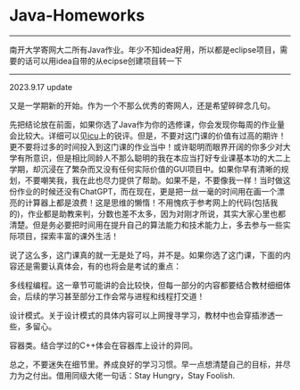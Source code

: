 # Java-Homeworks
---

南开大学寄网大二所有Java作业。年少不知idea好用，所以都是eclipse项目，需要的话可以用idea自带的从ecipse创建项目转一下

---

2023.9.17 update

又是一学期新的开始。作为一个不那么优秀的寄网人，还是希望碎碎念几句。

先把结论放在前面，如果你选了Java作为你的选修课，你会发现你每周的作业量会比较大。详细可以见[icu](https://nkucs.icu/#/courses/grade-2/COSC0022)上的锐评。但是，不要对这门课的价值有过高的期许！更不要将过多的时间投入到这门课的作业当中！或许聪明而眼界开阔的你多少对大学有所意识，但是相比同龄人不那么聪明的我在本应当打好专业课基本功的大二上学期，却沉浸在了繁杂而又没有任何实际价值的GUI项目中。如果你早有清晰的规划，不要嘲笑我，我在此也尽力提供了帮助。如果不是，不要像我一样！当时做这份作业的时候还没有ChatGPT，而在现在，更是把一丝一毫的时间用在画一个漂亮的计算器上都是浪费！这是思维的懒惰！不用愧疚于参考网上的代码(包括我的)，作业都是助教来判，分数也差不太多，因为对刚才所说，其实大家心里也都清楚。但是务必要把时间用在提升自己的算法能力和技术能力上，多去参与一些实际项目，探索丰富的课外生活！

说了这么多，这门课真的就一无是处了吗，并不是。如果你选了这门课，下面的内容还是需要认真体会，有的也将会是考试的重点：

多线程编程。这一章节可能讲的会比较快，但每一部分的内容都要结合教材细细体会，后续的学习甚至部分工作会常与进程和线程打交道！

设计模式。关于设计模式的具体内容可以上网搜寻学习，教材中也会穿插渗透一些，多留心。

容器类。结合学过的C++体会在容器库上设计的异同。

总之，不要迷失在细节里。养成良好的学习习惯。早一点想清楚自己的目标，并尽力为之付出。借用同级大佬一句话：Stay Hungry，Stay Foolish.

